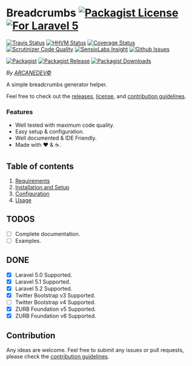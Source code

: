 # Breadcrumbs [![Packagist License][badge_license]](LICENSE.md) [![For Laravel 5][badge_laravel]](https://github.com/ARCANEDEV/Breadcrumbs#breadcrumbs)

[![Travis Status][badge_build]](https://travis-ci.org/ARCANEDEV/Breadcrumbs)
[![HHVM Status][badge_hhvm]](http://hhvm.h4cc.de/package/arcanedev/breadcrumbs)
[![Coverage Status][badge_coverage]](https://scrutinizer-ci.com/g/ARCANEDEV/Breadcrumbs/?branch=master)
[![Scrutinizer Code Quality][badge_quality]](https://scrutinizer-ci.com/g/ARCANEDEV/Breadcrumbs/?branch=master)
[![SensioLabs Insight][badge_insight]](https://insight.sensiolabs.com/projects/f3fd137f-6b3e-42dc-bac6-fdc98720e3c2)
[![Github Issues][badge_issues]](https://github.com/ARCANEDEV/Breadcrumbs/issues)

[![Packagist][badge_package]](https://packagist.org/packages/arcanedev/breadcrumbs)
[![Packagist Release][badge_release]](https://packagist.org/packages/arcanedev/breadcrumbs)
[![Packagist Downloads][badge_downloads]](https://packagist.org/packages/arcanedev/breadcrumbs)

[badge_laravel]:   https://img.shields.io/badge/For-Laravel%205.x-orange.svg?style=flat-square
[badge_license]:   https://img.shields.io/packagist/l/arcanedev/breadcrumbs.svg?style=flat-square

[badge_build]:     https://img.shields.io/travis/ARCANEDEV/Breadcrumbs.svg?style=flat-square
[badge_hhvm]:      https://img.shields.io/hhvm/arcanedev/breadcrumbs.svg?style=flat-square
[badge_coverage]:  https://img.shields.io/scrutinizer/coverage/g/ARCANEDEV/Breadcrumbs.svg?style=flat-square
[badge_quality]:   https://img.shields.io/scrutinizer/g/ARCANEDEV/Breadcrumbs.svg?style=flat-square
[badge_insight]:   https://img.shields.io/sensiolabs/i/f3fd137f-6b3e-42dc-bac6-fdc98720e3c2.svg?style=flat-square
[badge_issues]:    https://img.shields.io/github/issues/ARCANEDEV/Breadcrumbs.svg?style=flat-square

[badge_package]:   https://img.shields.io/badge/package-arcanedev/breadcrumbs-blue.svg?style=flat-square
[badge_release]:   https://img.shields.io/packagist/v/arcanedev/breadcrumbs.svg?style=flat-square
[badge_downloads]: https://img.shields.io/packagist/dt/arcanedev/breadcrumbs.svg?style=flat-square

*By [ARCANEDEV&copy;](http://www.arcanedev.net/)*

A simple breadcrumbs generator helper.

Feel free to check out the [releases](https://github.com/ARCANEDEV/Breadcrumbs/releases), [license](LICENSE.md), and [contribution guidelines](CONTRIBUTING.md).

### Features

  * Well tested with maximum code quality.
  * Easy setup &amp; configuration.
  * Well documented &amp; IDE Friendly.
  * Made with :heart: &amp; :coffee:.

## Table of contents

  1. [Requirements](_docs/1-Requirements.md)
  2. [Installation and Setup](_docs/2-Installation-and-Setup.md)
  3. [Configuration](_docs/3-Configuration.md)
  4. [Usage](_docs/4-Usage.md)

## TODOS

  - [ ] Complete documentation.
  - [ ] Examples.

## DONE

  - [x] Laravel 5.0 Supported.
  - [x] Laravel 5.1 Supported.
  - [x] Laravel 5.2 Supported.
  - [x] Twitter Bootstrap v3 Supported.
  - [ ] Twitter Bootstrap v4 Supported.
  - [x] ZURB Foundation v5 Supported.
  - [x] ZURB Foundation v6 Supported.

## Contribution

Any ideas are welcome. Feel free to submit any issues or pull requests, please check the [contribution guidelines](CONTRIBUTING.md).
